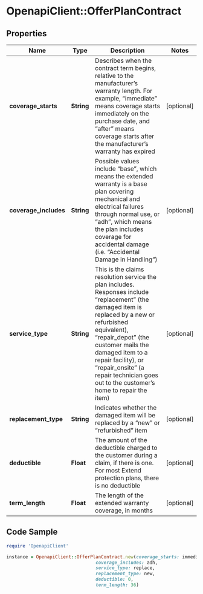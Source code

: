 # OpenapiClient::OfferPlanContract

## Properties

Name | Type | Description | Notes
------------ | ------------- | ------------- | -------------
**coverage_starts** | **String** | Describes when the contract term begins, relative to the manufacturer’s warranty length.  For example, “immediate” means coverage starts immediately on the purchase date, and “after” means coverage starts after the manufacturer’s warranty has expired | [optional] 
**coverage_includes** | **String** | Possible values include “base”, which means the extended warranty is a base plan covering mechanical and electrical failures through normal use, or “adh”, which means the plan includes coverage for accidental damage (i.e. “Accidental Damage in Handling”) | [optional] 
**service_type** | **String** | This is the claims resolution service the plan includes.  Responses include “replacement” (the damaged item is replaced by a new or refurbished equivalent), “repair_depot” (the customer mails the damaged item to a repair facility), or “repair_onsite” (a repair technician goes out to the customer’s home to repair the item) | [optional] 
**replacement_type** | **String** | Indicates whether the damaged item will be replaced by a “new” or “refurbished” item | [optional] 
**deductible** | **Float** | The amount of the deductible charged to the customer during a claim, if there is one.  For most Extend protection plans, there is no deductible | [optional] 
**term_length** | **Float** | The length of the extended warranty coverage, in months | [optional] 

## Code Sample

```ruby
require 'OpenapiClient'

instance = OpenapiClient::OfferPlanContract.new(coverage_starts: immediate,
                                 coverage_includes: adh,
                                 service_type: replace,
                                 replacement_type: new,
                                 deductible: 0,
                                 term_length: 36)
```


